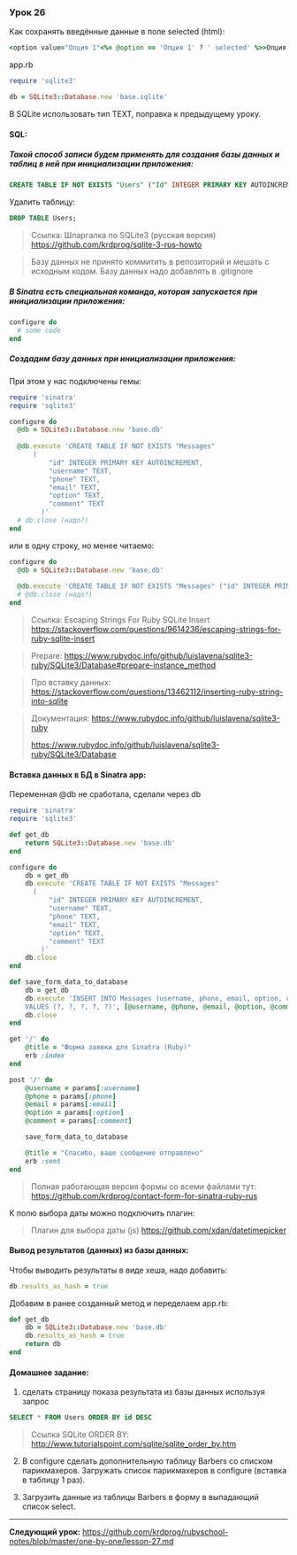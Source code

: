 ### Урок 26

Как сохранять введённые данные в поле selected (html):
```ruby
<option value="Опция 1"<%= @option == 'Опция 1' ? ' selected' %>>Опция 1</option>
```
app.rb
```ruby
require 'sqlite3'

db = SQLite3::Database.new 'base.sqlite'

```
В SQLite использовать тип TEXT, поправка к предыдущему уроку.

#### SQL:

##### Такой способ записи будем применять для создания базы данных и таблиц в ней при инициализации приложения:
```sql
CREATE TABLE IF NOT EXISTS "Users" ("Id" INTEGER PRIMARY KEY AUTOINCREMENT, "Username" TEXT, "Phone" TEXT);
```
Удалить таблицу:

```sql
DROP TABLE Users;
```
>  Ссылка: Шпаргалка по SQLite3 (русская версия)
>  https://github.com/krdprog/sqlite-3-rus-howto


> Базу данных не принято коммитить в репозиторий и мешать с исходным кодом. Базу данных надо добавлять в .gitignore

##### В Sinatra есть специальная команда, которая запускается при инициализации приложения:
```ruby
configure do
  # some code
end
```
##### Создадим базу данных при инициализации приложения:

При этом у нас подключены гемы:

```ruby
require 'sinatra'
require 'sqlite3'
```

```ruby
configure do
  @db = SQLite3::Database.new 'base.db'
  
  @db.execute 'CREATE TABLE IF NOT EXISTS "Messages"
	  (
		  "id" INTEGER PRIMARY KEY AUTOINCREMENT,
		  "username" TEXT,
		  "phone" TEXT,
		  "email" TEXT,
		  "option" TEXT,
		  "comment" TEXT
		)'
  # db.close (надо?)
end
```
или в одну строку, но менее читаемо:
```ruby
configure do
  @db = SQLite3::Database.new 'base.db'
	
  @db.execute 'CREATE TABLE IF NOT EXISTS "Messages" ("id" INTEGER PRIMARY KEY AUTOINCREMENT, "username" TEXT, "phone" TEXT, "email" TEXT, "option" TEXT, "comment" TEXT)'
  # @db.close (надо?)
end
```
> Ссылка: Escaping Strings For Ruby SQLite Insert
> https://stackoverflow.com/questions/9614236/escaping-strings-for-ruby-sqlite-insert

> Prepare:
> https://www.rubydoc.info/github/luislavena/sqlite3-ruby/SQLite3/Database#prepare-instance_method

> Про вставку данных:
> https://stackoverflow.com/questions/13462112/inserting-ruby-string-into-sqlite


> Документация:
> https://www.rubydoc.info/github/luislavena/sqlite3-ruby
> 
> https://www.rubydoc.info/github/luislavena/sqlite3-ruby/SQLite3/Database

#### Вставка данных в БД в Sinatra app:

Переменная @db не сработала, сделали через db

```ruby
require 'sinatra'
require 'sqlite3'

def get_db
	return SQLite3::Database.new 'base.db'
end

configure do
	db = get_db
	db.execute 'CREATE TABLE IF NOT EXISTS "Messages"
	  (
		  "id" INTEGER PRIMARY KEY AUTOINCREMENT,
		  "username" TEXT,
		  "phone" TEXT,
		  "email" TEXT,
		  "option" TEXT,
		  "comment" TEXT
		)'
	db.close
end

def save_form_data_to_database
	db = get_db
	db.execute 'INSERT INTO Messages (username, phone, email, option, comment)
	VALUES (?, ?, ?, ?, ?)', [@username, @phone, @email, @option, @comment]
	db.close
end

get '/' do
	@title = "Форма заявки для Sinatra (Ruby)"
	erb :index
end

post '/' do
	@username = params[:username]
	@phone = params[:phone]
	@email = params[:email]
	@option = params[:option]
	@comment = params[:comment]

	save_form_data_to_database

	@title = "Спасибо, ваше сообщение отправлено"
	erb :sent
end
```
> Полная работающая версия формы со всеми файлами тут:
> https://github.com/krdprog/contact-form-for-sinatra-ruby-rus

К полю выбора даты можно подключить плагин:

> Плагин для выбора даты (js)
> https://github.com/xdan/datetimepicker

#### Вывод результатов (данных) из базы данных:

Чтобы выводить результаты в виде хеша, надо добавить:
```ruby
db.results_as_hash = true
```
Добавим в ранее созданный метод и переделаем app.rb:
```ruby
def get_db
	db = SQLite3::Database.new 'base.db'
	db.results_as_hash = true
	return db
end
```

#### Домашнее задание:
1. сделать страницу показа результата из базы данных используя запрос 

```sql
SELECT * FROM Users ORDER BY id DESC
```

> Ссылка SQLite ORDER BY:
> http://www.tutorialspoint.com/sqlite/sqlite_order_by.htm

2. В configure сделать дополнительную таблицу Barbers со списком парикмахеров. Загружать список парикмахеров в configure (вставка в таблицу 1 раз).

3. Загрузить данные из таблицы Barbers в форму в выпадающий список select.

---
**Следующий урок:**  https://github.com/krdprog/rubyschool-notes/blob/master/one-by-one/lesson-27.md